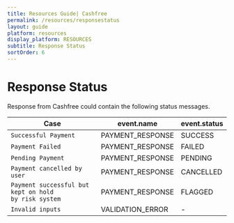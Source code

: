 ```yaml
---
title: Resources Guide| Cashfree
permalink: /resources/responsestatus
layout: guide
platform: resources
display_platform: RESOURCES
subtitle: Response Status
sortOrder: 6
---
```


# Response Status

Response from Cashfree could contain the following status messages. 

| Case                                 | event.name | event.status                                      |
|-------------------------------------|-----------|----------------------------------------------------|
| <code class="highlighter-rouge">Successful Payment</code>            | PAYMENT_RESPONSE      | SUCCESS      |
| <code class="highlighter-rouge">Payment Failed</code>            | PAYMENT_RESPONSE      | FAILED      |
| <code class="highlighter-rouge">Pending Payment</code>            | PAYMENT_RESPONSE      | PENDING      |
| <code class="highlighter-rouge">Payment cancelled by user</code>            | PAYMENT_RESPONSE      | CANCELLED      |
| <code class="highlighter-rouge">Payment successful but kept on hold by risk system</code>            | PAYMENT_RESPONSE      | FLAGGED      |
| <code class="highlighter-rouge">Invalid inputs</code>            | VALIDATION_ERROR      | -      |


